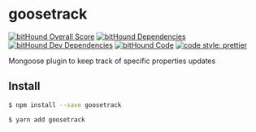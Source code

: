 # goosetrack

[![bitHound Overall Score](https://www.bithound.io/github/ndelvalle/goosetrack/badges/score.svg)](https://www.bithound.io/github/ndelvalle/goosetrack)
[![bitHound Dependencies](https://www.bithound.io/github/ndelvalle/goosetrack/badges/dependencies.svg)](https://www.bithound.io/github/ndelvalle/goosetrack/master/dependencies/npm)
[![bitHound Dev Dependencies](https://www.bithound.io/github/ndelvalle/goosetrack/badges/devDependencies.svg)](https://www.bithound.io/github/ndelvalle/goosetrack/master/dependencies/npm)
[![bitHound Code](https://www.bithound.io/github/ndelvalle/goosetrack/badges/code.svg)](https://www.bithound.io/github/ndelvalle/goosetrack)
[![code style: prettier](https://img.shields.io/badge/code_style-prettier-ff69b4.svg?style=flat-green)](https://github.com/prettier/prettier)


Mongoose plugin to keep track of specific properties updates

## Install

```bash
$ npm install --save goosetrack
```

```bash
$ yarn add goosetrack
```
